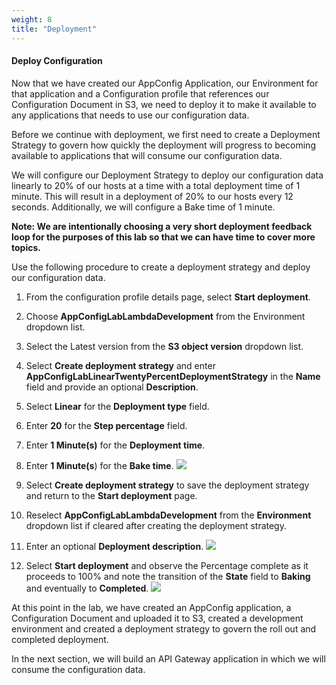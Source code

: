 ```yaml
---
weight: 8
title: "Deployment"
---
```


#### Deploy Configuration

Now that we have created our AppConfig Application, our Environment for that application and a Configuration profile that references our Configuration Document in S3, we need to deploy it to make it available to any applications that needs to use our configuration data.

Before we continue with deployment, we first need to create a Deployment Strategy to govern how quickly the deployment will progress to becoming available to applications that will consume our configuration data.

We will configure our Deployment Strategy to deploy our configuration data linearly to 20% of our hosts at a time with a total deployment time of 1 minute. This will result in a deployment of 20% to our hosts every 12 seconds. Additionally, we will configure a Bake time of 1 minute.  

**Note: We are intentionally choosing a very short deployment feedback loop for the purposes of this lab so that we can have time to cover more topics.**

Use the following procedure to create a deployment strategy and deploy our configuration data.

1. From the configuration profile details page, select **Start deployment**.

2. Choose **AppConfigLabLambdaDevelopment** from the Environment dropdown list.

3. Select the Latest version from the **S3 object version** dropdown list.

4. Select **Create deployment strategy** and enter **AppConfigLabLinearTwentyPercentDeploymentStrategy** in the **Name** field and provide an optional **Description**.

5. Select **Linear** for the **Deployment type** field.

6. Enter **20** for the **Step percentage** field.

7. Enter **1 Minute(s)** for the **Deployment time**.

8. Enter **1 Minute(s**) for the **Bake time**. ![](../images/appconfig-deployment-strategy.png) 

9. Select **Create deployment strategy** to save the deployment strategy and return to the **Start deployment** page. 

10. Reselect **AppConfigLabLambdaDevelopment** from the **Environment** dropdown list if cleared after creating the deployment strategy.

11. Enter an optional **Deployment description**. ![](../images/appconfig-deployment.png?width=70pc)

12. Select **Start deployment** and observe the Percentage complete as it proceeds to 100% and note the transition of the **State** field to **Baking** and eventually to **Completed**. ![](../images/appconfig-deployment-status.png?width=70pc)

At this point in the lab, we have created an AppConfig application, a Configuration Document and uploaded it to S3, created a development environment and created a deployment strategy to govern the roll out and completed deployment.

In the next section, we will build an API Gateway application in which we will consume the configuration data. 
